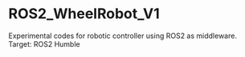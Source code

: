 # ROS2_WheelRobot_V1
Experimental codes for robotic controller using ROS2 as middleware.
Target: ROS2 Humble
